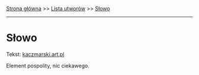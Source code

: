 [Strona główna](../index.md) >> [Lista utworów](../list.md) >> [Słowo](586.md)

---

# Słowo

Tekst: [kaczmarski.art.pl](https://www.kaczmarski.art.pl/tworczosc/wiersze/slowo/)

Element pospolity, nic ciekawego.